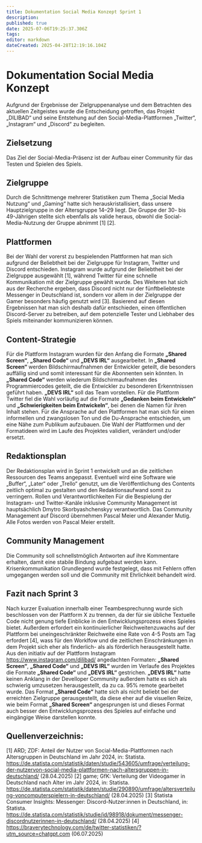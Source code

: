 ```yaml
---
title: Dokumentation Social Media Konzept Sprint 1
description: 
published: true
date: 2025-07-06T19:25:37.306Z
tags: 
editor: markdown
dateCreated: 2025-04-28T12:19:16.104Z
---
```


# Dokumentation Social Media Konzept 

Aufgrund der Ergebnisse der Zielgruppenanalyse und dem Betrachten des aktuellen
Zeitgeistes wurde die Entscheidung getroffen, das Projekt „DILIBAD“ und seine
Entstehung auf den Social-Media-Plattformen „Twitter“, „Instagram“ und „Discord“ zu
begleiten.

## Zielsetzung

Das Ziel der Social-Media-Präsenz ist der Aufbau einer Community für das Testen und
Spielen des Spiels.

## Zielgruppe

Durch die Schnittmenge mehrerer Statistiken zum Thema „Social Media Nutzung“ und
„Gaming“ hatte sich herauskristallisiert, dass unsere Hauptzielgruppe in der
Altersgruppe 14–29 liegt. Die Gruppe der 30- bis 49-Jährigen stellte sich ebenfalls als
valide heraus, obwohl die Social-Media-Nutzung der Gruppe abnimmt [1] [2].

## Plattformen

Bei der Wahl der vorerst zu bespielenden Plattformen hat man sich aufgrund der
Beliebtheit bei der Zielgruppe für Instagram, Twitter und Discord entschieden.
Instagram wurde aufgrund der Beliebtheit bei der Zielgruppe ausgewählt [1], während
Twitter für eine schnelle Kommunikation mit der Zielgruppe gewählt wurde.
Des Weiteren hat sich aus der Recherche ergeben, dass Discord nicht nur der
fünftbeliebteste Messenger in Deutschland ist, sondern vor allem in der Zielgruppe der
Gamer besonders häufig genutzt wird [3].
Basierend auf diesen Ergebnissen hat man sich deshalb dafür entschieden, einen
öffentlichen Discord-Server zu betreiben, auf dem potenzielle Tester und Liebhaber des
Spiels miteinander kommunizieren können.

## Content-Strategie

Für die Plattform Instagram wurden für den Anfang die Formate **„Shared Screen“**,
**„Shared Code“** und **„DEVS IRL“** ausgearbeitet.
In **„Shared Screen“** werden Bildschirmaufnahmen der Entwickler geteilt, die besonders
auffällig sind und somit interessant für die Abonnenten sein könnten.
In **„Shared Code“** werden wiederum Bildschirmaufnahmen des Programmiercodes
geteilt, die die Entwickler zu besonderen Erkenntnissen geführt haben.
**„DEVS IRL“** soll das Team vorstellen.
Für die Plattform Twitter fiel die Wahl vorläufig auf die Formate **„Gedanken beim
Entwickeln“** und **„Schwierigkeiten beim Entwickeln“**, bei denen die Namen für ihren Inhalt
stehen.
Für die Ansprache auf den Plattformen hat man sich für einen informellen und
zwangslosen Ton und die Du-Ansprache entschieden, um eine Nähe zum Publikum
aufzubauen.
Die Wahl der Plattformen und der Formatideen wird im Laufe des Projektes validiert,
verändert und/oder ersetzt.

## Redaktionsplan

Der Redaktionsplan wird in Sprint 1 entwickelt und an die zeitlichen Ressourcen des
Teams angepasst. Eventuell wird eine Software wie „Buffer“, „Later“ oder „Trello“
genutzt, um die Veröffentlichung des Contents zeitlich optimal zu gestalten und den
Redaktionsaufwand somit zu verringern.
Rollen und Verantwortlichkeiten
Für die Bespielung der Instagram- und Twitter-Kanäle inklusive Community
Management ist hauptsächlich Dmytro Skorbyashchenskyy verantwortlich.
Das Community Management auf Discord übernehmen Pascal Meier und Alexander
Mutig.
Alle Fotos werden von Pascal Meier erstellt.

## Community Management

Die Community soll schnellstmöglich Antworten auf ihre Kommentare erhalten, damit
eine stabile Bindung aufgebaut werden kann.
Krisenkommunikation
Grundlegend wurde festgelegt, dass mit Fehlern offen umgegangen werden soll und die
Community mit Ehrlichkeit behandelt wird.

## Fazit nach Sprint 3

Nach kurzer Evaluation innerhalb einer Teambesprechunng wurde sich beschlossen von der Plattform X zu trennen, da der für sie übliche Textuelle Code nicht genung tiefe Einblicke in den Entwicklungsprozess eines Spieles bietet. Außerdem erfordert ein kontinuierlicher Reichweitenzuwachs auf der Plattform bei uneingeschränkter Reichweite eine Rate von 4-5 Posts am Tag erfordert [4], wass für den Worklfow und die zeitlichen Einschränkungen in dem Projekt sich eher als finderlich- als als förderlich herausgestellt hatte.
Aus den initiativ auf der Plattform Instagram https://www.instagram.com/dilibad/ angedachten Formaten:  **„Shared Screen“**,
**„Shared Code“** und **„DEVS IRL“** wurden im Verlaufe des Projektes die Formate **„Shared Code“** und **„DEVS IRL“** gestrichen.
**„DEVS IRL“** hatte keinen Anklang in der Develloper Community außerdem hatte es sich als schwierig umzusetzen herausgestellt, da zu ca. 95% remote gearbeitet wurde. 
Das Format **„Shared Code“** hatte sich als nicht beliebt bei der erreichten Zielgruppe gerausgestellt, da diese eher auf die visuellen Reize, wie beim Format **„Shared Screen“** angesprungen ist und dieses Format auch besser den Entwicklungsprozess des Spieles auf einfache und eingängige Weise darstellen konnte. 


## Quellenverzeichnis:

[1] ARD; ZDF: Anteil der Nutzer von Social-Media-Plattformen nach Altersgruppen in
Deutschland im Jahr 2024, in: Statista.
https://de.statista.com/statistik/daten/studie/543605/umfrage/verteilung-der-nutzervon-social-media-plattformen-nach-altersgruppen-in-deutschland/ (28.04.2025)
[2] game; GfK: Verteilung der Videogamer in Deutschland nach Alter im Jahr 2024, in:
Statista.
https://de.statista.com/statistik/daten/studie/290890/umfrage/altersverteilung-voncomputerspielern-in-deutschland/ (28.04.2025)
[3] Statista Consumer Insights: Messenger: Discord-Nutzer:innen in Deutschland, in:
Statista.
https://de.statista.com/statistik/studie/id/98918/dokument/messenger-discordnutzerinnen-in-deutschland/ (28.04.2025)
[4] https://braverytechnology.com/de/twitter-statistiken/?utm_source=chatgpt.com (06.07.2025)